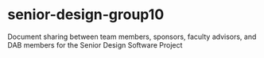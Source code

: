 # senior-design-group10
Document sharing between team members, sponsors, faculty advisors, and DAB members for the Senior Design Software Project
